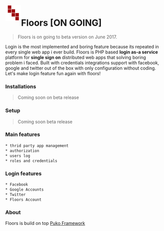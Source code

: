 <img align="left" src="https://github.com/Velliz/floors/blob/master/assets/image/floors-icon-50.png">

# Floors [ON GOING]

> Floors is on going to beta version on June 2017.

Login is the most implemented and boring feature because its repeated in every single web app i ever build.
Floors is PHP based **login as-a service** platform for **single sign on** distributed web apps that solving boring problem i faced.
Built with credentials integrations support with facebook, google and twitter out of the box with only configuration without coding.
Let's make login feature fun again with floors!

### Installations
> Coming soon on beta release

### Setup
> Coming soon beta release

### Main features

```
* thrid party app management
* authorization
* users log
* roles and credentials
```

### Login features

```
* Facebook
* Google Accounts
* Twitter
* Floors Account
```

### About

Floors is build on top [Puko Framework](https://github.com/Velliz/pukoframework)